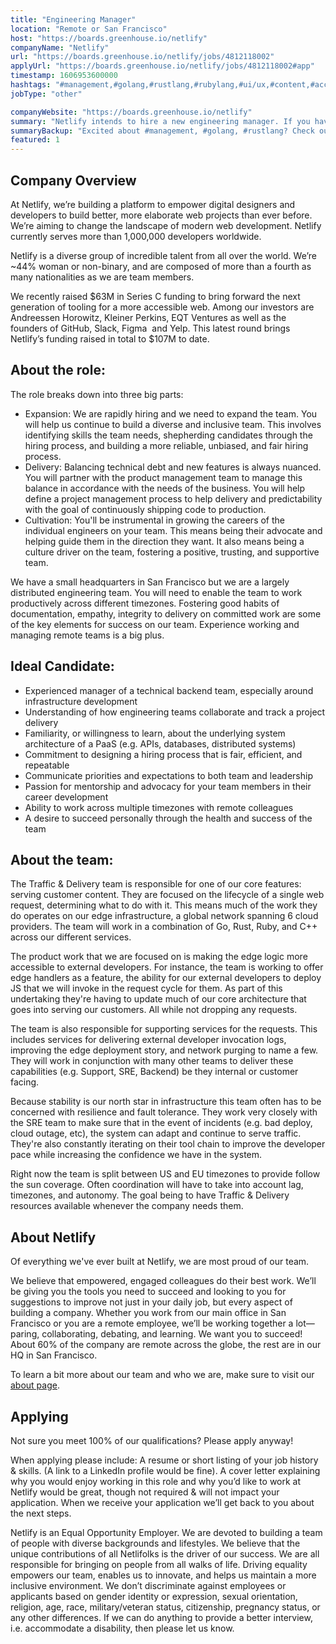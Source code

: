 ```yaml
---
title: "Engineering Manager"
location: "Remote or San Francisco"
host: "https://boards.greenhouse.io/netlify"
companyName: "Netlify"
url: "https://boards.greenhouse.io/netlify/jobs/4812118002"
applyUrl: "https://boards.greenhouse.io/netlify/jobs/4812118002#app"
timestamp: 1606953600000
hashtags: "#management,#golang,#rustlang,#rubylang,#ui/ux,#content,#accountant,#git,#operations,#figma"
jobType: "other"

companyWebsite: "https://boards.greenhouse.io/netlify"
summary: "Netlify intends to hire a new engineering manager. If you have experience working and managing remote teams is a big plus, consider applying."
summaryBackup: "Excited about #management, #golang, #rustlang? Check out this job post!"
featured: 1
---
```


## Company Overview

At Netlify, we’re building a platform to empower digital designers and developers to build better, more elaborate web projects than ever before. We’re aiming to change the landscape of modern web development. Netlify currently serves more than 1,000,000 developers worldwide.

Netlify is a diverse group of incredible talent from all over the world. We’re ~44% woman or non-binary, and are composed of more than a fourth as many nationalities as we are team members.

We recently raised $63M in Series C funding to bring forward the next generation of tooling for a more accessible web. Among our investors are Andreessen Horowitz, Kleiner Perkins, EQT Ventures as well as the founders of GitHub, Slack, Figma  and Yelp. This latest round brings Netlify’s funding raised in total to $107M to date.

## About the role:

The role breaks down into three big parts:

*   Expansion: We are rapidly hiring and we need to expand the team. You will help us continue to build a diverse and inclusive team. This involves identifying skills the team needs, shepherding candidates through the hiring process, and building a more reliable, unbiased, and fair hiring process.
*   Delivery: Balancing technical debt and new features is always nuanced. You will partner with the product management team to manage this balance in accordance with the needs of the business. You will help define a project management process to help delivery and predictability with the goal of continuously shipping code to production.
*   Cultivation: You'll be instrumental in growing the careers of the individual engineers on your team. This means being their advocate and helping guide them in the direction they want. It also means being a culture driver on the team, fostering a positive, trusting, and supportive team.

We have a small headquarters in San Francisco but we are a largely distributed engineering team. You will need to enable the team to work productively across different timezones. Fostering good habits of documentation, empathy, integrity to delivery on committed work are some of the key elements for success on our team. Experience working and managing remote teams is a big plus.

## Ideal Candidate:

*   Experienced manager of a technical backend team, especially around infrastructure development
*   Understanding of how engineering teams collaborate and track a project delivery
*   Familiarity, or willingness to learn, about the underlying system architecture of a PaaS (e.g. APIs, databases, distributed systems)
*   Commitment to designing a hiring process that is fair, efficient, and repeatable
*   Communicate priorities and expectations to both team and leadership
*   Passion for mentorship and advocacy for your team members in their career development
*   Ability to work across multiple timezones with remote colleagues
*   A desire to succeed personally through the health and success of the team

## About the team:

The Traffic & Delivery team is responsible for one of our core features: serving customer content. They are focused on the lifecycle of a single web request, determining what to do with it. This means much of the work they do operates on our edge infrastructure, a global network spanning 6 cloud providers. The team will work in a combination of Go, Rust, Ruby, and C++ across our different services.

The product work that we are focused on is making the edge logic more accessible to external developers. For instance, the team is working to offer edge handlers as a feature, the ability for our external developers to deploy JS that we will invoke in the request cycle for them. As part of this undertaking they're having to update much of our core architecture that goes into serving our customers. All while not dropping any requests.

The team is also responsible for supporting services for the requests. This includes services for delivering external developer invocation logs, improving the edge deployment story, and network purging to name a few. They will work in conjunction with many other teams to deliver these capabilities (e.g. Support, SRE, Backend) be they internal or customer facing.

Because stability is our north star in infrastructure this team often has to be concerned with resilience and fault tolerance. They work very closely with the SRE team to make sure that in the event of incidents (e.g. bad deploy, cloud outage, etc), the system can adapt and continue to serve traffic. They're also constantly iterating on their tool chain to improve the developer pace while increasing the confidence we have in the system.

Right now the team is split between US and EU timezones to provide follow the sun coverage. Often coordination will have to take into account lag, timezones, and autonomy. The goal being to have Traffic & Delivery resources available whenever the company needs them.

## About Netlify

Of everything we've ever built at Netlify, we are most proud of our team.

We believe that empowered, engaged colleagues do their best work. We’ll be giving you the tools you need to succeed and looking to you for suggestions to improve not just in your daily job, but every aspect of building a company. Whether you work from our main office in San Francisco or you are a remote employee, we’ll be working together a lot—paring, collaborating, debating, and learning. We want you to succeed! About 60% of the company are remote across the globe, the rest are in our HQ in San Francisco.

To learn a bit more about our team and who we are, make sure to visit our [about page](http://netlify.com/about).

## Applying

Not sure you meet 100% of our qualifications? Please apply anyway!

When applying please include: A resume or short listing of your job history & skills. (A link to a LinkedIn profile would be fine). A cover letter explaining why you would enjoy working in this role and why you’d like to work at Netlify would be great, though not required & will not impact your application. When we receive your application we’ll get back to you about the next steps.

Netlify is an Equal Opportunity Employer. We are devoted to building a team of people with diverse backgrounds and lifestyles. We believe that the unique contributions of all Netlifolks is the driver of our success. We are all responsible for bringing on people from all walks of life. Driving equality empowers our team, enables us to innovate, and helps us maintain a more inclusive environment. We don’t discriminate against employees or applicants based on gender identity or expression, sexual orientation, religion, age, race, military/veteran status, citizenship, pregnancy status, or any other differences. If we can do anything to provide a better interview, i.e. accommodate a disability, then please let us know.
